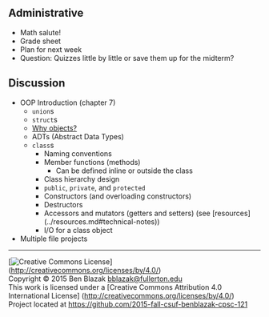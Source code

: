 ## Administrative
- Math salute!
- Grade sheet
- Plan for next week
- Question: Quizzes little by little or save them up for the midterm?


## Discussion

- OOP Introduction (chapter 7)
    - `union`s
    - `struct`s
    - [Why objects?](http://mythz.servicestack.net/blog/2013/02/27/the-deep-insights-of-alan-kay/)
    - ADTs (Abstract Data Types)
    - `class`s
        - Naming conventions
        - Member functions (methods)
            - Can be defined inline or outside the class
        - Class hierarchy design
        - `public`, `private`, and `protected`
        - Constructors (and overloading constructors)
        - Destructors
        - Accessors and mutators (getters and setters) (see [resources]
          (../resources.md#technical-notes))
        - I/O for a class object
- Multiple file projects


-------------------------------------------------------------------------------
[![Creative Commons License](https://i.creativecommons.org/l/by/4.0/88x31.png)]
(http://creativecommons.org/licenses/by/4.0/)  
Copyright &copy; 2015 Ben Blazak <bblazak@fullerton.edu>  
This work is licensed under a [Creative Commons Attribution 4.0 International
License] (http://creativecommons.org/licenses/by/4.0/)  
Project located at <https://github.com/2015-fall-csuf-benblazak-cpsc-121>

